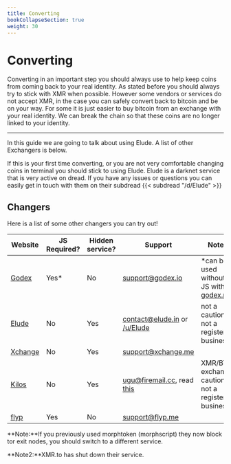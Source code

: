 ```yaml
---
title: Converting
bookCollapseSection: true
weight: 30
---
```


# Converting

Converting in an important step you should always use to help keep coins from coming back to your real identity. As stated before you should always try to stick with XMR when possible. However some vendors or services do not accept XMR, in the case you can safely convert back to bitcoin and be on your way. For some it is just easier to buy bitcoin from an exchange with your real identity. We can break the chain so that these coins are no longer linked to your identity.

---

In this guide we are going to talk about using Elude. A list of other Exchangers is below.

If this is your first time converting, or you are not very comfortable changing coins in terminal you should stick to using Elude. Elude is a darknet service that is very active on dread. If you have any issues or questions you can easily get in touch with them on their subdread {{< subdread "/d/Elude" >}}

## Changers

Here is a list of some other changers you can try out!

Website | JS Required? | Hidden service? | Support | Notes
------|-------| -----------|------|--------
[Godex](https://godex.io/) | Yes* | No | support@godex.io | *can be used without JS with [godex.py](http://xmrguide42y34onq.onion/scripts/godex)
[Elude](http://eludemailxhnqzfmxehy3bk5guyhlxbunfyhkcksv4gvx6d3wcf6smad.onion/exchange) | No | Yes | contact@elude.in or [/u/Elude](http://dreadytofatroptsdj6io7l3xptbet6onoyno2yv7jicoxknyazubrad.onion/u/Elude/message) | not a caution: not a registered business |
[Xchange](http://xchangen24yn24b6.onion/) | No | Yes | support@xchange.me
[Kilos](dnmugu4755642434.onion/coinswap) | No | Yes | ugu@firemail.cc, read [this](http://dnmugu4755642434.onion/contact.txt) | XMR/BTC exchange. caution: not a registered business | 
[flyp](https://flyp.me/en/) | Yes | No | support@flyp.me | | 

**Note:**If you previously used morphtoken (morphscript) they now block tor exit nodes, you should switch to a different service.

**Note2:**XMR.to has shut down their service.